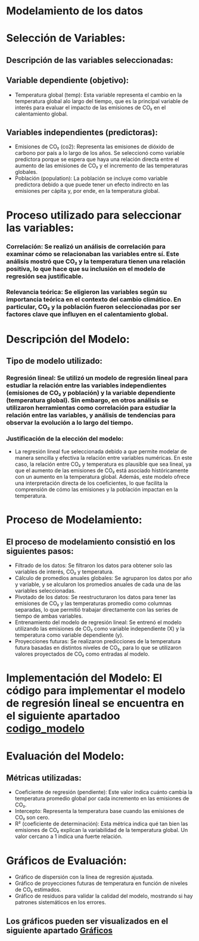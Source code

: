 # Modelamiento de los datos

# Selección de Variables:
## Descripción de las variables seleccionadas:

## Variable dependiente (objetivo):
* Temperatura global (temp): Esta variable representa el cambio en la temperatura global alo largo del tiempo, que es la principal variable de interés para evaluar el impacto de las emisiones de CO₂ en el calentamiento global.
## Variables independientes (predictoras):
* Emisiones de CO₂ (co2): Representa las emisiones de dióxido de carbono por país a lo largo de los años. Se seleccionó como variable predictora porque se espera que haya una relación directa entre el aumento de las emisiones de CO₂ y el incremento de las temperaturas globales.
* Población (population): La población se incluye como variable predictora debido a que puede tener un efecto indirecto en las emisiones per cápita y, por ende, en la temperatura global.

# Proceso utilizado para seleccionar las variables:
### Correlación: Se realizó un análisis de correlación para examinar cómo se relacionaban las variables entre sí. Este análisis mostró que CO₂ y la temperatura tienen una relación positiva, lo que hace que su inclusión en el modelo de regresión sea justificable.

### Relevancia teórica: Se eligieron las variables según su importancia teórica en el contexto del cambio climático. En particular, CO₂ y la población fueron seleccionadas por ser factores clave que influyen en el calentamiento global.

# Descripción del Modelo:
## Tipo de modelo utilizado:

### Regresión lineal: Se utilizó un modelo de regresión lineal para estudiar la relación entre las variables independientes (emisiones de CO₂ y población) y la variable dependiente (temperatura global). Sin embargo, en otros análisis se utilizaron herramientas como correlación para estudiar la relación entre las variables, y análisis de tendencias para observar la evolución a lo largo del tiempo.

### Justificación de la elección del modelo:
* La regresión lineal fue seleccionada debido a que permite modelar de manera sencilla y efectiva la relación entre variables numéricas. En este caso, la relación entre CO₂ y temperatura es plausible que sea lineal, ya que el aumento de las emisiones de CO₂ está asociado históricamente con un aumento en la temperatura global. Además, este modelo ofrece una interpretación directa de los coeficientes, lo que facilita la comprensión de cómo las emisiones y la población impactan en la temperatura.

# Proceso de Modelamiento: 
## El proceso de modelamiento consistió en los siguientes pasos:

* Filtrado de los datos: Se filtraron los datos para obtener solo las variables de interés, CO₂ y temperatura.
* Cálculo de promedios anuales globales: Se agruparon los datos por año y variable, y se alcularon los promedios anuales de cada una de las variables seleccionadas.
* Pivotado de los datos: Se reestructuraron los datos para tener las emisiones de CO₂ y las temperaturas promedio como columnas separadas, lo que permitió trabajar directamente con las series de tiempo de ambas variables.
* Entrenamiento del modelo de regresión lineal: Se entrenó el modelo utilizando las emisiones de CO₂ como variable independiente (X) y la temperatura como variable dependiente (y).
* Proyecciones futuras: Se realizaron predicciones de la temperatura futura basadas en distintos niveles de CO₂, para lo que se utilizaron valores proyectados de CO₂ como entradas al modelo.

# Implementación del Modelo: El código para implementar el modelo de regresión lineal se encuentra en el siguiente apartadoo [codigo_modelo](https://github.com/Luisxz24/ProyectoDS--Analisis-de-la-Variacion-en-las-Temperaturas-Promedio/blob/main/Code/analisis_y_graficos.py)

# Evaluación del Modelo:

## Métricas utilizadas:
* Coeficiente de regresión (pendiente): Este valor indica cuánto cambia la temperatura promedio global por cada incremento en las emisiones de CO₂.
* Intercepto: Representa la temperatura base cuando las emisiones de CO₂ son cero.
* R² (coeficiente de determinación): Esta métrica indica qué tan bien las emisiones de CO₂ explican la variabilidad de la temperatura global. Un valor cercano a 1 indica una fuerte relación.

# Gráficos de Evaluación:

* Gráfico de dispersión con la línea de regresión ajustada.
* Gráfico de proyecciones futuras de temperatura en función de niveles de CO₂ estimados.
* Gráfico de residuos para validar la calidad del modelo, mostrando si hay patrones sistemáticos en los errores.

## Los gráficos pueden ser visualizados en el siguiente apartado [Gráficos](https://github.com/Luisxz24/ProyectoDS--Analisis-de-la-Variacion-en-las-Temperaturas-Promedio/tree/main/visualizations)
  


